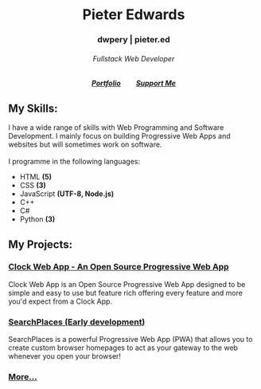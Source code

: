 <h1 align="center">Pieter Edwards</h1>
<h3 align="center">dwpery | pieter.ed</h3>
<h6 align="center">Fullstack Web Developer<br></h6>
<h5 align="center"><a href="https://dwpery.github.io/portfolio/">Portfolio</a><a>⠀⠀⠀</a><a href="https://www.buymeacoffee.com/PieterEdwards">Support Me</a></h5>
<h2>My Skills:</h2>
<p>I have a wide range of skills with Web Programming and Software Development. I mainly focus on building Progressive Web Apps and websites but will sometimes work on software.<br><br>I programme in the following languages:</p>
<ul>
  <li>HTML <b>(5)</b></li>
  <li>CSS <b>(3)</b></li>
  <li>JavaScript <b>(UTF-8, Node.js)</b></li>
  <li>C++</li>
  <li>C#</li>
  <li>Python <b>(3)</b></li>
</ul>
<h2>My Projects: </h2>
<h3><a href="https://github.com/dwpery/ClockWebApp">Clock Web App - An Open Source Progressive Web App</a></h3>
<p>Clock Web App is an Open Source Progressive Web App designed to be simple and easy to use but feature rich offering every feature and more you'd expect from a Clock App.</p>
<h3><a href="https://github.com/dwpery/SearchPlaces">SearchPlaces (Early development)</a></h3>
<p>SearchPlaces is a powerful Progressive Web App (PWA) that allows you to create custom browser homepages to act as your gateway to the web whenever you open your browser!</p>
<h3><a href="https://github.com/SpicyPTV?tab=repositories">More...</a></h3>

